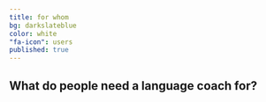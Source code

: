 ```yaml
---
title: for whom
bg: darkslateblue
color: white
"fa-icon": users
published: true
---
```


## What do people need a language coach for?
